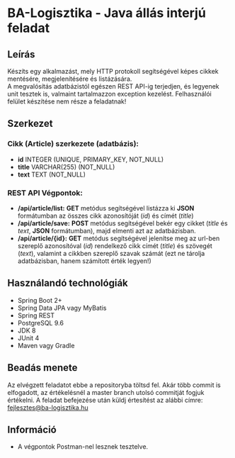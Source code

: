 # BA-Logisztika - Java állás interjú feladat

## Leírás
Készíts egy alkalmazást, mely HTTP protokoll segítségével képes cikkek mentésére, megjelenítésére és listázására.  
A megvalósítás adatbázistól egészen REST API-ig terjedjen, és legyenek unit tesztek is, valmaint tartalmazzon exception kezelést. Felhasználói felület készítése nem része a feladatnak!

## Szerkezet

### Cikk (Article) szerkezete (adatbázis):
* **id** INTEGER (UNIQUE, PRIMARY_KEY, NOT_NULL)
* **title** VARCHAR(255) (NOT_NULL)
* **text** TEXT (NOT_NULL)

### REST API Végpontok:
* **/api/article/list:** **GET** metódus segítségével listázza ki **JSON** formátumban az összes cikk azonosítóját (*id*) és címét (*title*)
* **/api/article/save:** **POST** metódus segítségével bekér egy cikket (*title* és *text*, **JSON** formátumban), majd elmenti azt az adatbázisban.
* **/api/article/{id}:** **GET** metódus segítségével jelenítse meg az url-ben szereplő azonosítóval (*id*) rendelkező cikk címét (*title*) és szövegét (*text*), valamint a cikkben szereplő szavak számát (ezt ne tárolja adatbázisban, hanem számított érték legyen!)

## Használandó technológiák
* Spring Boot 2+
* Spring Data JPA vagy MyBatis
* Spring REST
* PostgreSQL 9.6
* JDK 8
* JUnit 4
* Maven vagy Gradle

## Beadás menete
Az elvégzett feladatot ebbe a repositoryba töltsd fel. Akár több commit is elfogadott, az értékelésnél a master branch utolsó commitját fogjuk értékelni.
A feladat befejezése után küldj értesítést az alábbi címre: <fejlesztes@ba-logisztika.hu>

## Információ
* A végpontok Postman-nel lesznek tesztelve.

